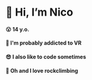 # 👋 Hi, I’m Nico
#### 😮  14 y.o.
#### 💯  I'm probably addicted to VR
#### 😎  I also like to code sometimes
#### 🧗  Oh and I love rockclimbing
